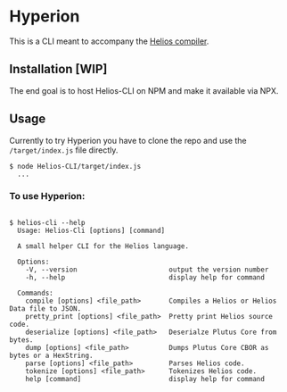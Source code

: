 # Hyperion

This is a CLI meant to accompany the [Helios compiler](https://github.com/Hyperion-BT/Helios).

## Installation [WIP]

The end goal is to host Helios-CLI on NPM and make it available via NPX.

## Usage

Currently to try Hyperion you have to clone the repo and use the `/target/index.js` file directly.

```shell
$ node Helios-CLI/target/index.js 
  ...
```

### To use Hyperion:

  ```shell

  $ helios-cli --help
    Usage: Helios-Cli [options] [command]

    A small helper CLI for the Helios language.

    Options:
      -V, --version                       output the version number
      -h, --help                          display help for command

    Commands:
      compile [options] <file_path>       Compiles a Helios or Helios Data file to JSON.
      pretty_print [options] <file_path>  Pretty print Helios source code.
      deserialize [options] <file_path>   Deserialze Plutus Core from bytes.
      dump [options] <file_path>          Dumps Plutus Core CBOR as bytes or a HexString.
      parse [options] <file_path>         Parses Helios code.
      tokenize [options] <file_path>      Tokenizes Helios code.
      help [command]                      display help for command

  ```
